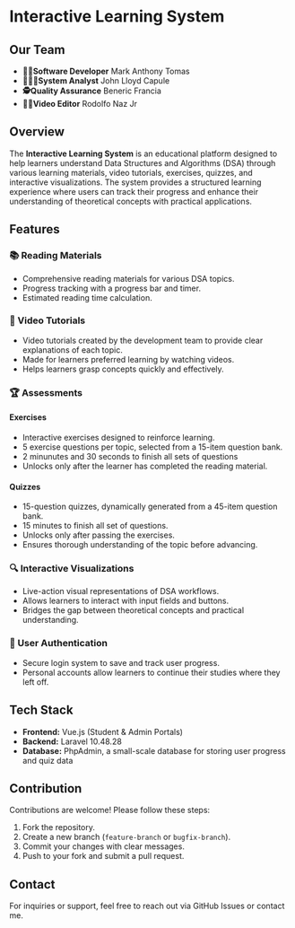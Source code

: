 # Interactive Learning System

## Our Team
- **👨‍💻Software Developer** Mark Anthony Tomas
- **👨🏻‍🔧System Analyst** John Lloyd Capule
- **🕵Quality Assurance** Beneric Francia
- **🙋‍♂️Video Editor** Rodolfo Naz Jr

## Overview
The **Interactive Learning System** is an educational platform designed to help learners understand Data Structures and Algorithms (DSA) through various learning materials, video tutorials, exercises, quizzes, and interactive visualizations. The system provides a structured learning experience where users can track their progress and enhance their understanding of theoretical concepts with practical applications.

## Features
### 📚 Reading Materials
- Comprehensive reading materials for various DSA topics.
- Progress tracking with a progress bar and timer.
- Estimated reading time calculation.

### 🎥 Video Tutorials
- Video tutorials created by the development team to provide clear explanations of each topic.
- Made for learners preferred learning by watching videos.
- Helps learners grasp concepts quickly and effectively.

### 🏆 Assessments
#### Exercises
- Interactive exercises designed to reinforce learning.
- 5 exercise questions per topic, selected from a 15-item question bank.
- 2 minunutes and 30 seconds to finish all sets of questions
- Unlocks only after the learner has completed the reading material.

#### Quizzes
- 15-question quizzes, dynamically generated from a 45-item question bank.
- 15 minutes to finish all set of questions.
- Unlocks only after passing the exercises.
- Ensures thorough understanding of the topic before advancing.

### 🔍 Interactive Visualizations
- Live-action visual representations of DSA workflows.
- Allows learners to interact with input fields and buttons.
- Bridges the gap between theoretical concepts and practical understanding.

### 🔐 User Authentication
- Secure login system to save and track user progress.
- Personal accounts allow learners to continue their studies where they left off.

## Tech Stack
- **Frontend:** Vue.js (Student & Admin Portals)
- **Backend:** Laravel 10.48.28
- **Database:** PhpAdmin, a small-scale database for storing user progress and quiz data

## Contribution
Contributions are welcome! Please follow these steps:
1. Fork the repository.
2. Create a new branch (`feature-branch` or `bugfix-branch`).
3. Commit your changes with clear messages.
4. Push to your fork and submit a pull request.

## Contact
For inquiries or support, feel free to reach out via GitHub Issues or contact me.


